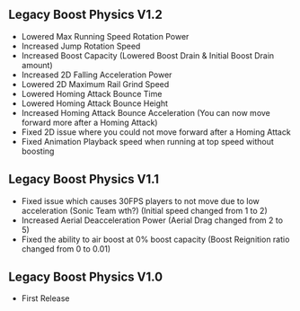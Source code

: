 ## Legacy Boost Physics V1.2
- Lowered Max Running Speed Rotation Power
- Increased Jump Rotation Speed
- Increased Boost Capacity (Lowered Boost Drain & Initial Boost Drain amount)
- Increased 2D Falling Acceleration Power
- Lowered 2D Maximum Rail Grind Speed
- Lowered Homing Attack Bounce Time
- Lowered Homing Attack Bounce Height
- Increased Homing Attack Bounce Acceleration (You can now move forward more after a Homing Attack)
- Fixed 2D issue where you could not move forward after a Homing Attack
- Fixed Animation Playback speed when running at top speed without boosting

## Legacy Boost Physics V1.1
- Fixed issue which causes 30FPS players to not move due to low acceleration (Sonic Team wth?) (Initial speed changed from 1 to 2)
- Increased Aerial Deacceleration Power (Aerial Drag changed from 2 to 5)
- Fixed the ability to air boost at 0% boost capacity (Boost Reignition ratio changed from 0 to 0.01)

## Legacy Boost Physics V1.0
- First Release
